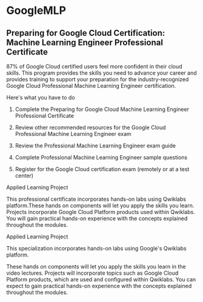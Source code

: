 # GoogleMLP
## Preparing for Google Cloud Certification: Machine Learning Engineer Professional Certificate

87% of Google Cloud certified users feel more confident in their cloud skills. This program provides the skills you need to advance your career and provides training to support your preparation for the industry-recognized Google Cloud Professional Machine Learning Engineer
 certification.

Here's what you have to do

1) Complete the Preparing for Google Cloud Machine Learning Engineer Professional Certificate

2) Review other recommended resources for the Google Cloud Professional Machine Learning Engineer 
exam

3) Review the Professional Machine Learning Engineer exam guide

4) Complete Professional Machine Learning Engineer
 sample questions

5) Register
 for the Google Cloud certification exam (remotely or at a test center)

Applied Learning Project

This professional certificate incorporates hands-on labs using Qwiklabs platform.These hands on components will let you apply the skills you learn. Projects incorporate Google Cloud Platform products used within Qwiklabs. You will gain practical hands-on experience with the concepts explained throughout the modules.

Applied Learning Project

This specialization incorporates hands-on labs using Google's Qwiklabs platform.

These hands on components will let you apply the skills you learn in the video lectures. Projects will incorporate topics such as Google Cloud Platform products, which are used and configured within Qwiklabs. You can expect to gain practical hands-on experience with the concepts explained throughout the modules.
